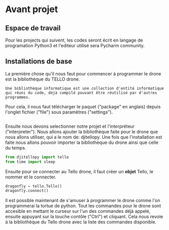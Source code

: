 # Avant projet

## Espace de travail

Pour les projects qui suivent, les codes seront écrit en langage de programation Python3 et l'editeur utilisé sera Pycharm community.


## Installations de base

La première chose qu'il nous faut pour commencer à programmer le drone est la bibliothèque du TELLO drone.

```{admonition} Une bibliothèque
Une bibliothèque informatique est une collection d'entité informatique qui réuni du code, dejà compilé pouvant être réutilisé par d'autres programmes.
```
Pour cela, il nous faut télécharger le paquet ("package" en anglais) depuis l'onglet fichier ("file") sous paramètres ("settings").

```{figure} figures/image 1.JPG

```
Ensuite nous devons selectionner notre projet et l'interpréteur ("interpreter"). Nous allons ajouter la bibliothèque faite pour le drone que nous allons utiliser, qui a le nom de: djitellopy.
Une fois que l'installation est faite nous allons pouvoir importer la bibliothèque du drone ainsi que celle du temps.

```python
from djitellopy import tello
from time import sleep
```
Ensuite pour se connecter au Tello drone, il faut créer un **objet** Tello, le nommer et le connecter.

```python
dragonfly = tello.Tello()
dragonfly.connect()
```
Il est possible maintenant de s'amuser à programmer le drone comme l'on programmerai la tortue de python. Tout les commandes pour le drone sont accesible en mettant le curseur sur l'un des commandes déjà appelé, ensuite appuyant sur la touche contôle ("Ctrl") et cliquant. Cela nous revoie à la bibliothèque du Tello drone avec la liste des commandes disponible.